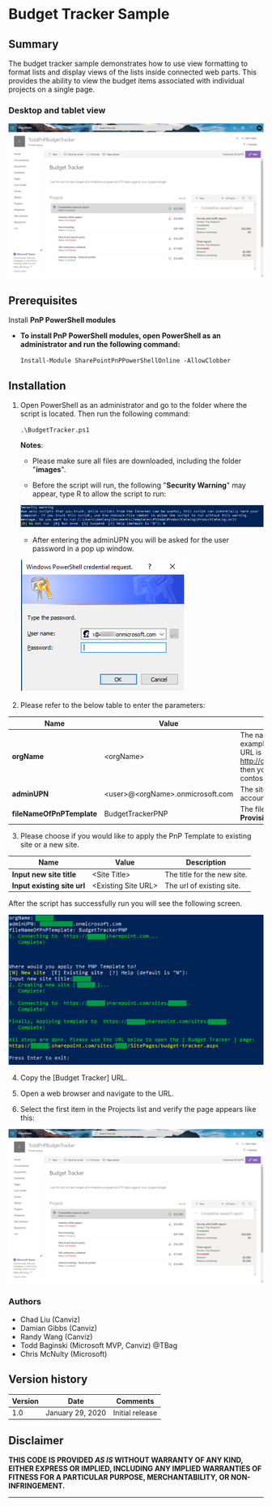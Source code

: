 # Budget Tracker Sample

## Summary
The budget tracker sample demonstrates how to use view formatting to format lists and display views of the lists inside connected web parts. This provides the ability to view the budget items associated with individual projects on a single page. 

### Desktop and tablet view
 ![avatar](assets/page-review.png)

## Prerequisites

Install **PnP PowerShell modules** 

* **To install PnP PowerShell modules, open PowerShell as an administrator and run the following command:**  
   
  ``Install-Module SharePointPnPPowerShellOnline -AllowClobber``

## Installation 
 
1. Open PowerShell as an administrator and go to the folder where the script is located. Then run the following command: 

   ``.\BudgetTracker.ps1``   
      
   **Notes**: 
   * Please make sure all files are downloaded, including the folder "**images**". 

   * Before the script will run, the following "**Security Warning**" may appear, type R to allow the script to run:

   ![avatar](assets/security-warning.png)

   * After entering the adminUPN you will be asked for the user password in a pop up window.
   
   ![avatar](assets/credential-popup.png)   
      
2. Please refer to the below table to enter the parameters:

| **Name**                      | **Value**                   | **Description**                                              |
| ----------------------------- | --------------------------- | ------------------------------------------------------------ |
| **orgName**                   | \<orgName\>                       | The name of the tenant.  For example:  If your SharePoint URL is http://contoso.sharepoint.com then your orgName is contoso.  |
| **adminUPN**                  | \<user\>@\<orgName\>.onmicrosoft.com | The site administrator account.                |
| **fileNameOfPnPTemplate** | BudgetTrackerPNP           | The file name of the **PnP Provisioning Template**.  |

3. Please choose if you would like to apply the PnP Template to existing site or a new site.

| **Name**                      | **Value**                   | **Description**                                              |
| ----------------------------- | --------------------------- | ------------------------------------------------------------ |
| **Input new site title**      | \<Site Title\>              | The title for the new site.                                  |
| **Input existing site url**   | \<Existing Site URL\> | The url of existing site.                |

After the script has successfully run you will see the following screen.

 ![avatar](assets/Finish.png)

4. Copy the [Budget Tracker] URL.
 
5. Open a web browser and navigate to the URL.
 
6. Select the first item in the Projects list and verify the page appears like this:

 ![avatar](assets/page-review.png)

### Authors

- Chad Liu (Canviz)
- Damian Gibbs (Canviz)
- Randy Wang (Canviz)
- Todd Baginski (Microsoft MVP, Canviz) @TBag
- Chris McNulty (Microsoft)

## Version history

Version|Date|Comments
-------|----|--------
1.0|January 29, 2020|Initial release

## Disclaimer

**THIS CODE IS PROVIDED *AS IS* WITHOUT WARRANTY OF ANY KIND, EITHER EXPRESS OR IMPLIED, INCLUDING ANY IMPLIED WARRANTIES OF FITNESS FOR A PARTICULAR PURPOSE, MERCHANTABILITY, OR NON-INFRINGEMENT.**

---